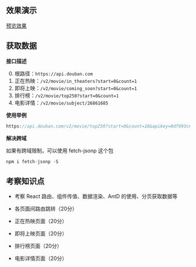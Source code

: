 ## 效果演示

[预览效果](https://ifer-itcast.github.io/douban-preview/)

## 获取数据

**接口描述**

0. 根路径：`https://api.douban.com`
1. 正在热映：`/v2/movie/in_theaters?start=0&count=1`
2. 即将上映：`/v2/movie/coming_soon?start=0&count=1`
3. 排行榜：`/v2/movie/top250?start=0&count=1`
4. 电影详情：`/v2/movie/subject/26861685`

**使用举例**

```javascript
https://api.douban.com/v2/movie/top250?start=0&count=10&apikey=0df993c66c0c636e29ecbb5344252a4a
```

**解决跨域**

如果有跨域限制，可以使用 fetch-jsonp 这个包

```javascript
npm i fetch-jsonp -S
```

## 考察知识点

- 考察 React 路由、组件传值、数据渲染、AntD 的使用、分页获取数据等

- 各页面间路由跳转（20分）

- 正在热映页面（20分）

- 即将上映页面（20分）

- 排行榜页面（20分）

- 电影详情页面（20分）
